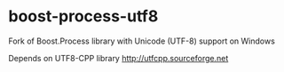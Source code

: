 # boost-process-utf8
Fork of Boost.Process library with Unicode (UTF-8) support on Windows

Depends on UTF8-CPP library http://utfcpp.sourceforge.net
